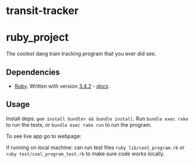 # transit-tracker


# ruby_project

The coolest dang train tracking program that you ever did see.

## Dependencies

* [Ruby](https://www.ruby-lang.org/en/).  Written with version [3.4.2](https://www.ruby-lang.org/en/news/2025/02/14/ruby-3-4-2-released/) - *[docs](https://docs.ruby-lang.org/en/3.4/)*.

## Usage

Install deps: `gem install bundler && bundle install`.  Run `bundle exec rake` to run the tests, or `bundle exec rake run` to run the program.

To see live app go to webpage: 

if running on local machine: can run test files `ruby lib/cool_program.rb` or `ruby test/cool_program_test.rb` to make sure code works locally. 